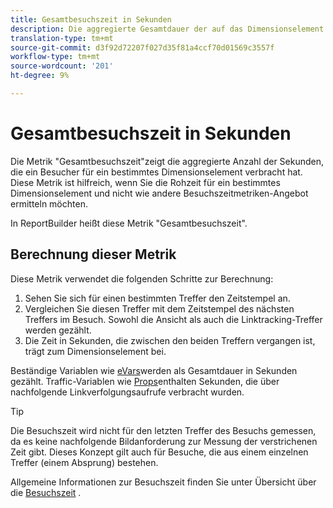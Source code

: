 ```yaml
---
title: Gesamtbesuchszeit in Sekunden
description: Die aggregierte Gesamtdauer der auf das Dimensionselement verbrachten Sekunden.
translation-type: tm+mt
source-git-commit: d3f92d72207f027d35f81a4ccf70d01569c3557f
workflow-type: tm+mt
source-wordcount: '201'
ht-degree: 9%

---
```



# Gesamtbesuchszeit in Sekunden

Die Metrik &quot;Gesamtbesuchszeit&quot;zeigt die aggregierte Anzahl der Sekunden, die ein Besucher für ein bestimmtes Dimensionselement verbracht hat. Diese Metrik ist hilfreich, wenn Sie die Rohzeit für ein bestimmtes Dimensionselement und nicht wie andere Besuchszeitmetriken-Angebot ermitteln möchten.

In ReportBuilder heißt diese Metrik &quot;Gesamtbesuchszeit&quot;.

## Berechnung dieser Metrik

Diese Metrik verwendet die folgenden Schritte zur Berechnung:

1. Sehen Sie sich für einen bestimmten Treffer den Zeitstempel an.
2. Vergleichen Sie diesen Treffer mit dem Zeitstempel des nächsten Treffers im Besuch. Sowohl die Ansicht als auch die Linktracking-Treffer werden gezählt.
3. Die Zeit in Sekunden, die zwischen den beiden Treffern vergangen ist, trägt zum Dimensionselement bei.

Beständige Variablen wie [eVars](../dimensions/evar.md)werden als Gesamtdauer in Sekunden gezählt. Traffic-Variablen wie [Props](../dimensions/prop.md)enthalten Sekunden, die über nachfolgende Linkverfolgungsaufrufe verbracht wurden.

>[!TIP]
>
>Die Besuchszeit wird nicht für den letzten Treffer des Besuchs gemessen, da es keine nachfolgende Bildanforderung zur Messung der verstrichenen Zeit gibt. Dieses Konzept gilt auch für Besuche, die aus einem einzelnen Treffer (einem Absprung) bestehen.

Allgemeine Informationen zur Besuchszeit finden Sie unter Übersicht über die [Besuchszeit](time-spent.md) .
